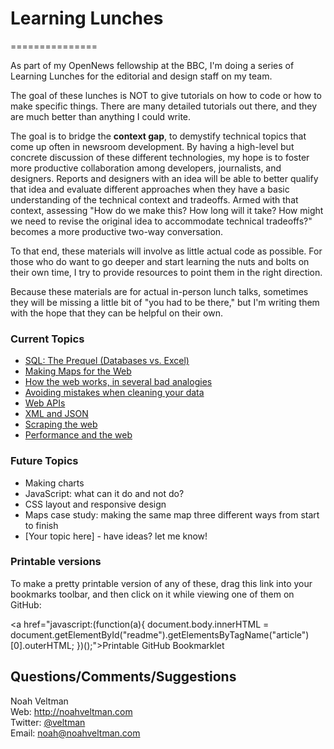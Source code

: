 # Learning Lunches #
===============

As part of my OpenNews fellowship at the BBC, I'm doing a series of Learning Lunches for the editorial and design staff on my team.

The goal of these lunches is NOT to give tutorials on how to code or how to make specific things.  There are many detailed tutorials out there, and they are much better than anything I could write.

The goal is to bridge the **context gap**, to demystify technical topics that come up often in newsroom development.  By having a high-level but concrete discussion of these different technologies, my hope is to foster more productive collaboration among developers, journalists, and designers.  Reports and designers with an idea will be able to better qualify that idea and evaluate different approaches when they have a basic understanding of the technical context and tradeoffs.  Armed with that context, assessing "How do we make this?  How long will it take?  How might we need to revise the original idea to accommodate technical tradeoffs?" becomes a more productive two-way conversation.

To that end, these materials will involve as little actual code as possible.  For those who do want to go deeper and start learning the nuts and bolts on their own time, I try to provide resources to point them in the right direction.

Because these materials are for actual in-person lunch talks, sometimes they will be missing a little bit of "you had to be there," but I'm writing them with the hope that they can be helpful on their own.

### Current Topics ###
* [SQL: The Prequel (Databases vs. Excel)](databases/)
* [Making Maps for the Web](maps/)
* [How the web works, in several bad analogies](webservers/)
* [Avoiding mistakes when cleaning your data](datahygiene/)
* [Web APIs](apis/)
* [XML and JSON](xmljson/)
* [Scraping the web](scraping/)
* [Performance and the web](performance/)

### Future Topics ###
* Making charts
* JavaScript: what can it do and not do?
* CSS layout and responsive design
* Maps case study: making the same map three different ways from start to finish
* [Your topic here] - have ideas?  let me know!

### Printable versions ###

To make a pretty printable version of any of these, drag this link into your bookmarks toolbar, and then click on it while viewing one of them on GitHub:

<a href="javascript:(function(a){ document.body.innerHTML = document.getElementById("readme").getElementsByTagName("article")[0].outerHTML; })();">Printable GitHub Bookmarklet</a>

## Questions/Comments/Suggestions ##
Noah Veltman  
Web: http://noahveltman.com  
Twitter: [@veltman](http://twitter.com/veltman)  
Email: [noah@noahveltman.com](mailto:noah@noahveltman.com)  


